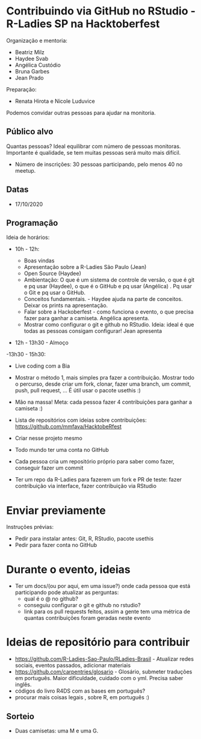 # Contribuindo via GitHub no RStudio - R-Ladies SP na Hacktoberfest

Organização e mentoria:

- Beatriz Milz
- Haydee Svab
- Angélica Custódio
- Bruna Garbes
- Jean Prado


Preparação:
- Renata Hirota e Nicole Luduvice


Podemos convidar outras pessoas para ajudar na monitoria.

## Público alvo

Quantas pessoas? Ideal equilibrar com número de pessoas monitoras. Importante é qualidade, se tem muitas pessoas será muito mais difícil.

- Número de inscrições: 30 pessoas participando, pelo menos 40 no meetup.


## Datas
- 17/10/2020

## Programação
Ideia de horários:

- 10h - 12h:
  - Boas vindas
  - Apresentação sobre a R-Ladies São Paulo (Jean)
  - Open Source (Haydee)
  - Ambientação: O que é um sistema de controle de versão, o que é git e pq usar (Haydee), o que é o GitHub e pq usar (Angélica) . Pq usar o Git e pq usar o GitHub.
  - Conceitos fundamentais. - Haydee ajuda na parte de conceitos. Deixar os prints na apresentação. 
  - Falar sobre a Hackoberfest - como funciona o evento, o que precisa fazer para ganhar a camiseta. Angélica apresenta. 
  - Mostrar como configurar o git e github no RStudio. Ideia: ideal é que todas as pessoas consigam configurar! Jean apresenta
  
- 12h - 13h30 - Almoço

-13h30 - 15h30:
  - Live coding com a Bia
  - Mostrar o método 1, mais simples pra fazer a contribuição. Mostrar todo o percurso, desde criar um fork, clonar, fazer uma branch, um commit, push, pull request, ... É útil usar o pacote usethis :)
  - Mão na massa! Meta: cada pessoa fazer 4 contribuições para ganhar a camiseta :)
  - Lista de repositórios com ideias sobre contribuições: https://github.com/mmfava/HacktobeRfest
  - Criar nesse projeto mesmo
  
  - Todo mundo ter uma conta no GitHub
- Cada pessoa cria um repositório próprio para saber como fazer, conseguir fazer um commit 
- Ter um repo da R-Ladies para fazerem um fork e PR de teste:  fazer contribuição via interface, fazer contribuição via RStudio

# Enviar previamente

Instruções prévias:

- Pedir para instalar antes: Git, R, RStudio, pacote usethis
- Pedir para fazer conta no GitHub

# Durante o evento, ideias
- Ter um docs/(ou por aqui, em uma issue?) onde cada pessoa que está participando pode atualizar as perguntas:
  - qual é o @ no github?
  - conseguiu configurar o git e github no rstudio?
  - link para os pull requests feitos, assim a gente tem uma métrica de quantas contribuições foram geradas neste evento
  
  
# Ideias de repositório para contribuir
- https://github.com/R-Ladies-Sao-Paulo/RLadies-Brasil - Atualizar redes sociais, eventos passados, adicionar materiais
- https://github.com/carpentries/glosario - Glosário, submeter traduções em português. Maior dificuldade, cuidado com o yml. Precisa saber inglês.
- códigos do livro R4DS com as bases em português?
- procurar mais coisas legais , sobre R, em português :)

## Sorteio

- Duas camisetas: uma M e uma G.
